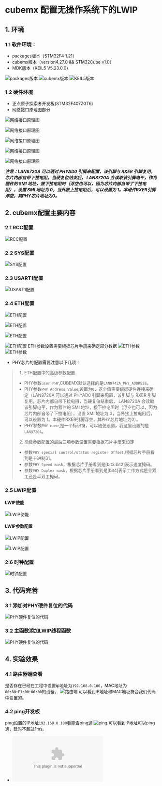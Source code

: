 # cubemx 配置无操作系统下的LWIP
## 1. 环境
### 1.1 软件环境：
- packages版本（STM32F4 1.21）
- cubemx版本（version4.27.0 && STM32Cube v1.0）
- MDK版本（KEIL5 V5.23.0.0）

![packages版本](https://github.com/sangeren1002/Notes/blob/master/cubemx/image/I2C/packages.png?raw=true)
![cubemx版本](https://github.com/sangeren1002/Notes/blob/master/cubemx/image/I2C/cubemx_ver.png?raw=true)
![KEIL5版本](https://github.com/sangeren1002/Notes/blob/master/cubemx/image/I2C/MDK%E7%89%88%E6%9C%AC.png?raw=true)
### 1.2 硬件环境
-  正点原子探索者开发板(STM32F407ZGT6)
- 网络接口原理图部分

![网络接口原理图](https://github.com/sangeren1002/Notes/blob/master/cubemx/image/LWIP/cubemx_lwip_hardware1.png?raw=true)

![网络接口原理图](https://github.com/sangeren1002/Notes/blob/master/cubemx/image/LWIP/cubemx_lwip_hardware2.png?raw=true)

![网络接口原理图](https://github.com/sangeren1002/Notes/blob/master/cubemx/image/LWIP/cubemx_lwip_hardware3.png?raw=true)

![网络接口原理图](https://github.com/sangeren1002/Notes/blob/master/cubemx/image/LWIP/cubemx_lwip_hardware4.png?raw=true)

![网络接口原理图](https://github.com/sangeren1002/Notes/blob/master/cubemx/image/LWIP/cubemx_lwip_hardware5.png?raw=true)

***注意：LAN8720A 可以通过 PHYAD0 引脚来配置，该引脚与 RXER 引脚复用，芯片内部自带下拉电阻，当硬复位结束后， LAN8720A 会读取该引脚电平，作为器件的 SMI 地址，接下拉电阻时（浮空也可以，因为芯片内部自带了下拉电阻），设置 SMI 地址为 0，当外接上拉电阻后，可以设置为 1。本硬件RXER引脚浮空，其PHY芯片地址为0。***
## 2. cubemx配置主要内容
### 2.1 RCC配置
![RCC配置](https://github.com/sangeren1002/Notes/blob/master/cubemx/image/LWIP/cubemx_lwip_rcc.png?raw=true)
### 2.2 SYS配置
![SYS配置](https://github.com/sangeren1002/Notes/blob/master/cubemx/image/LWIP/cubemx_lwip_sys.png?raw=true)
### 2.3 USART1配置
![USART1配置](https://github.com/sangeren1002/Notes/blob/master/cubemx/image/LWIP/cubemx_lwip_usart1.png?raw=true)
### 2.4 ETH配置
![ETH配置](https://github.com/sangeren1002/Notes/blob/master/cubemx/image/LWIP/cubemx_lwip_eth.png?raw=true)

![ETH配置](https://github.com/sangeren1002/Notes/blob/master/cubemx/image/LWIP/cubemx_lwip_eth_config_1.png?raw=true)

![ETH配置](https://github.com/sangeren1002/Notes/blob/master/cubemx/image/LWIP/cubemx_lwip_eth_config_2.png?raw=true)

![ETH配置](https://github.com/sangeren1002/Notes/blob/master/cubemx/image/LWIP/cubemx_lwip_eth_config_3.png?raw=true)
ETH参数设置需要根据芯片手册来确定部分数据
![ETH参数](https://github.com/sangeren1002/Notes/blob/master/cubemx/image/LWIP/cubemx_lwip_hardware6.png?raw=true)
![ETH参数](https://github.com/sangeren1002/Notes/blob/master/cubemx/image/LWIP/cubemx_lwip_hardware7.png?raw=true)
- PHY芯片的配置需要注意以下几项：
> 1. ETH配置中的高级参数配置
>   - PHY参数`user PHY`,CUBEMX默认选择的是`LAN8742A_PHY_ADDRESS`。
>   - PHY参数`PHY Address Value`,设置为`0`，这个值需要根据硬件连接来确定（LAN8720A 可以通过 PHYAD0 引脚来配置，该引脚与 RXER 引脚复用，芯片内部自带下拉电阻，当硬复位结束后， LAN8720A 会读取该引脚电平，作为器件的 SMI 地址，接下拉电阻时（浮空也可以，因为芯片内部自带了下拉电阻），设置 SMI 地址为 0，当外接上拉电阻后，可以设置为 1。本硬件RXER引脚浮空，其PHY芯片地址为0）。
>   - PHY参数`PHY name`,是一个标识符，可以随便设置，我这里设置的是`LAN8720A`。
> 2. 高级参数配置的最后三项参数设置需要根据芯片手册来设定
>   - 参数`PHY special control/status register Offset`,根据芯片手册看到是十进制31。
>   - 参数`PHY Speed mask`，根据芯片手册看到是[bit3:bit2]表示速度掩码。
>   - 参数`PHY Duplex mask`，根据芯片手册看到是[bit4]表示工作方式是全双工还是半双工掩码。

### 2.5 LWIP配置
#### LWIP使能
![LWIP使能](https://github.com/sangeren1002/Notes/blob/master/cubemx/image/LWIP/cubemx_lwip_lwip.png?raw=true)
#### LWIP参数配置
![LWIP配置](https://github.com/sangeren1002/Notes/blob/master/cubemx/image/LWIP/cubemx_lwip_lwip_config_1.png?raw=true)

![LWIP配置](https://github.com/sangeren1002/Notes/blob/master/cubemx/image/LWIP/cubemx_lwip_lwip_config_2.png?raw=true)
### 2.6 时钟配置
![时钟配置](https://github.com/sangeren1002/Notes/blob/master/cubemx/image/LWIP/cubemx_lwip_clock.png?raw=true)
## 3. 代码完善
### 3.1 添加对PHY硬件复位的代码
![PHY硬件复位的代码](https://github.com/sangeren1002/Notes/blob/master/cubemx/image/LWIP/cubemx_lwip_code1.png?raw=true)
### 3.2 主函数添加LWIP线程函数
![PHY硬件复位的代码](https://github.com/sangeren1002/Notes/blob/master/cubemx/image/LWIP/cubemx_lwip_code2.png?raw=true)
## 4. 实验效果
### 4.1 路由器端查看
是否存在已经在工程中设置ip地址为`192.168.0.100`，MAC地址为`00:80:E1:00:00:00`的设备。
![路由端](https://github.com/sangeren1002/Notes/blob/master/cubemx/image/LWIP/cubemx_lwip_tplink.png?raw=true)
可以看到IP地址和MAC地址符合我们代码中设置的。
### 4.2 ping开发板
ping设置的IP地址`192.168.0.100`看能否ping通
![ping](https://github.com/sangeren1002/Notes/blob/master/cubemx/image/LWIP/cubemx_lwip_cmd.png?raw=true)
可以看到IP地址可以ping通，延时不超过1ms。
- ![代码上传github](https://github.com/sangeren1002/Notes/blob/master/cubemx/code/lwip_cubemx.zip)

